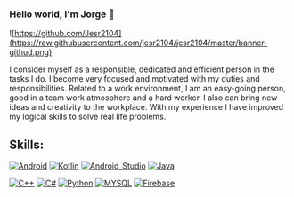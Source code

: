 ### Hello world, I'm Jorge 👋

![https://github.com/Jesr2104](https://raw.githubusercontent.com/jesr2104/jesr2104/master/banner-githud.png)

I consider myself as a responsible, dedicated and efficient person in the tasks I do. I become very focused and motivated with my duties and responsibilities.
Related to a work environment, I am an easy-going person, good in a team work atmosphere and a hard worker. I also can bring new ideas and creativity to the workplace.
With my experience I have improved my logical skills to solve real life problems.

## Skills:
[![Android](https://img.shields.io/badge/Android-3DDC84?style=for-the-badge&logo=android&logoColor=white&labelColor=101010)]()
[![Kotlin](https://img.shields.io/badge/Kotlin-0095D5?style=for-the-badge&logo=kotlin&logoColor=white&labelColor=101010)]()
[![Android_Studio](https://img.shields.io/badge/Android_Studio-3DDC84?style=for-the-badge&logo=android-studio&logoColor=white&labelColor=101010)]()
[![Java](https://img.shields.io/badge/Java-007396?style=for-the-badge&logo=java&logoColor=white&labelColor=101010)]()


[![C++](https://img.shields.io/badge/Android-3DDC84?style=for-the-badge&logo=android&logoColor=white&labelColor=101010)]()
[![C#](https://img.shields.io/badge/Android-3DDC84?style=for-the-badge&logo=android&logoColor=white&labelColor=101010)]()
[![Python](https://img.shields.io/badge/Android-3DDC84?style=for-the-badge&logo=android&logoColor=white&labelColor=101010)]()
[![MYSQL](https://img.shields.io/badge/Android-3DDC84?style=for-the-badge&logo=android&logoColor=white&labelColor=101010)]()
[![Firebase](https://img.shields.io/badge/Android-3DDC84?style=for-the-badge&logo=android&logoColor=white&labelColor=101010)]()
